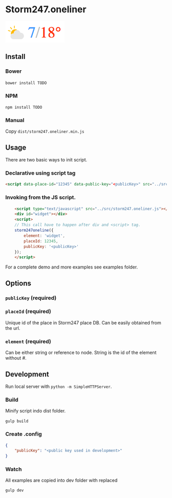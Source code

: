 # Storm247.oneliner

![Screenshot of oneliner](images/screenshot.png)

## Install

### Bower
```bower install TODO```

### NPM
```npm install TODO```

### Manual

Copy `dist/storm247.oneliner.min.js`

## Usage

There are two basic ways to init script. 

### Declarative using script tag
```html
<script data-place-id="12345" data-public-key="<publicKey>" src="../src/storm247.oneliner.js" async type="text/javascript"></script>
```

### Invoking from the JS script.
```html
	<script type="text/javascript" src="../src/storm247.oneliner.js"></script>
	<div id="widget"></div>
	<script>
	// This call have to happen after div and <script> tag.
	storm247oneline({
		element: 'widget',
		placeId: 12345,
		publicKey: '<publicKey>'
	});
	</script>
```
For a complete demo and more examples see examples folder.

## Options

### `publicKey` (required)

### `placeId` (required)
Unique id of the place in Storm247 place DB. Can be easily obtained from the url.

### `element` (required)
Can be either string or reference to node. String is the id of the element without #.

## Development

Run local server with `python -m SimpleHTTPServer`. 

### Build 

Minify script indo dist folder.

```gulp build```

### Create .config

```json
{
	"publicKey": "<public key used in development>"
}
```

### Watch

All examples are copied into dev folder with replaced <publicKey>

```
gulp dev
```